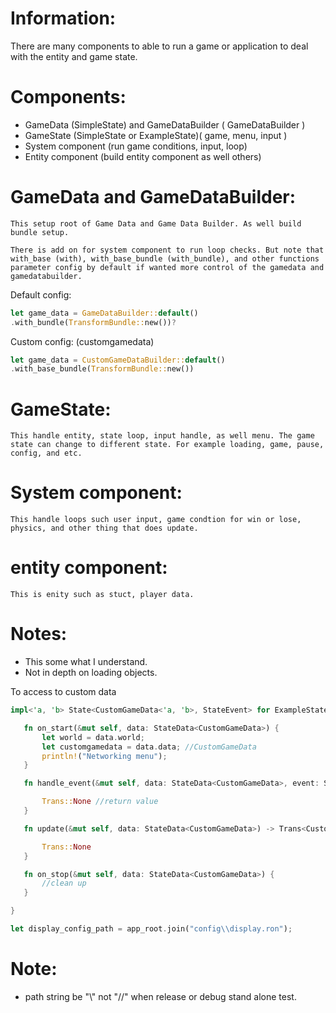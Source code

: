 



# Information:
There are many components to able to run a game or application to deal with the entity and game state.

# Components:
 * GameData (SimpleState) and GameDataBuilder ( GameDataBuilder )
 * GameState (SimpleState or ExampleState)( game, menu, input )
 * System component (run game conditions, input, loop)
 * Entity component (build entity component as well others)

# GameData and GameDataBuilder:
    This setup root of Game Data and Game Data Builder. As well build bundle setup.

    There is add on for system component to run loop checks. But note that with_base (with), with_base_bundle (with_bundle), and other functions parameter config by default if wanted more control of the gamedata and gamedatabuilder.

Default config:
```rust
let game_data = GameDataBuilder::default()
.with_bundle(TransformBundle::new())?
```
Custom config: (customgamedata)
```rust
let game_data = CustomGameDataBuilder::default()
.with_base_bundle(TransformBundle::new())
```

# GameState:
    This handle entity, state loop, input handle, as well menu. The game state can change to different state. For example loading, game, pause, config, and etc.

# System component:
    This handle loops such user input, game condtion for win or lose, physics, and other thing that does update.

# entity component:
    This is enity such as stuct, player data.

# Notes:
 * This some what I understand.
 * Not in depth on loading objects.


To access to custom data

 ```rust
impl<'a, 'b> State<CustomGameData<'a, 'b>, StateEvent> for ExampleState {

    fn on_start(&mut self, data: StateData<CustomGameData>) {
        let world = data.world;
        let customgamedata = data.data; //CustomGameData
        println!("Networking menu");
    }

    fn handle_event(&mut self, data: StateData<CustomGameData>, event: StateEvent,) -> Trans<CustomGameData<'a, 'b>, StateEvent> {

        Trans::None //return value
    }

    fn update(&mut self, data: StateData<CustomGameData>) -> Trans<CustomGameData<'a, 'b>, StateEvent> {

        Trans::None
    }

    fn on_stop(&mut self, data: StateData<CustomGameData>) {
        //clean up
    }

}
```

```rust
let display_config_path = app_root.join("config\\display.ron");
```
# Note:
 * path string be "\\" not "//" when release or debug stand alone test.